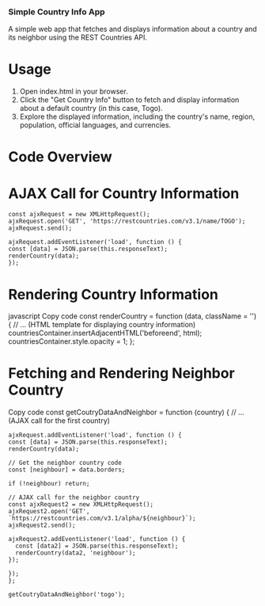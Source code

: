 ### Simple Country Info App
A simple web app that fetches and displays information about a country and its neighbor using the REST Countries API.

# Usage
1. Open index.html in your browser.
2. Click the "Get Country Info" button to fetch and display information about a default country (in this case, Togo).
3. Explore the displayed information, including the country's name, region, population, official languages, and currencies.
# Code Overview
# AJAX Call for Country Information

    const ajxRequest = new XMLHttpRequest();
    ajxRequest.open('GET', 'https://restcountries.com/v3.1/name/TOGO');
    ajxRequest.send();

    ajxRequest.addEventListener('load', function () {
    const [data] = JSON.parse(this.responseText);
    renderCountry(data);
    });
# Rendering Country Information
javascript
Copy code
    const renderCountry = function (data, className = '') {
    // ... (HTML template for displaying country information)
    countriesContainer.insertAdjacentHTML('beforeend', html);
    countriesContainer.style.opacity = 1;
    };
# Fetching and Rendering Neighbor Country

Copy code
    const getCoutryDataAndNeighbor = function (country) {
    // ... (AJAX call for the first country)

    ajxRequest.addEventListener('load', function () {
    const [data] = JSON.parse(this.responseText);
    renderCountry(data);

    // Get the neighbor country code
    const [neighbour] = data.borders;

    if (!neighbour) return;

    // AJAX call for the neighbor country
    const ajxRequest2 = new XMLHttpRequest();
    ajxRequest2.open('GET', `https://restcountries.com/v3.1/alpha/${neighbour}`);
    ajxRequest2.send();

    ajxRequest2.addEventListener('load', function () {
      const [data2] = JSON.parse(this.responseText);
      renderCountry(data2, 'neighbour');
    });

    });
    };

    getCoutryDataAndNeighbor('togo');
